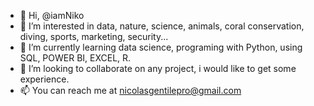 - 👋 Hi, @iamNiko
- 👀 I’m interested in data, nature, science, animals, coral conservation, diving, sports, marketing, security...
- 🌱 I’m currently learning data science, programing with Python, using SQL, POWER BI, EXCEL, R.
- 💞️ I’m looking to collaborate on any project, i would like to get some experience. 
- 📫 You can reach me at nicolasgentilepro@gmail.com

